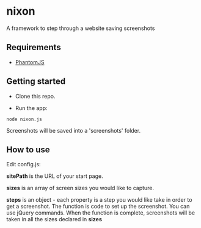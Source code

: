 # nixon

A framework to step through a website saving screenshots

## Requirements

* [PhantomJS](http://phantomjs.org)

## Getting started

* Clone this repo.

* Run the app:


```
node nixon.js
```

Screenshots will be saved into a 'screenshots' folder.

## How to use

Edit config.js:

**sitePath** is the URL of your start page.

**sizes** is an array of screen sizes you would like to capture.

**steps** is an object - each property is a step you would like take in order to get a screenshot. The function is code to set up the screenshot. You can use jQuery commands. When the function is complete, screenshots will be taken in all the sizes declared in **sizes**


